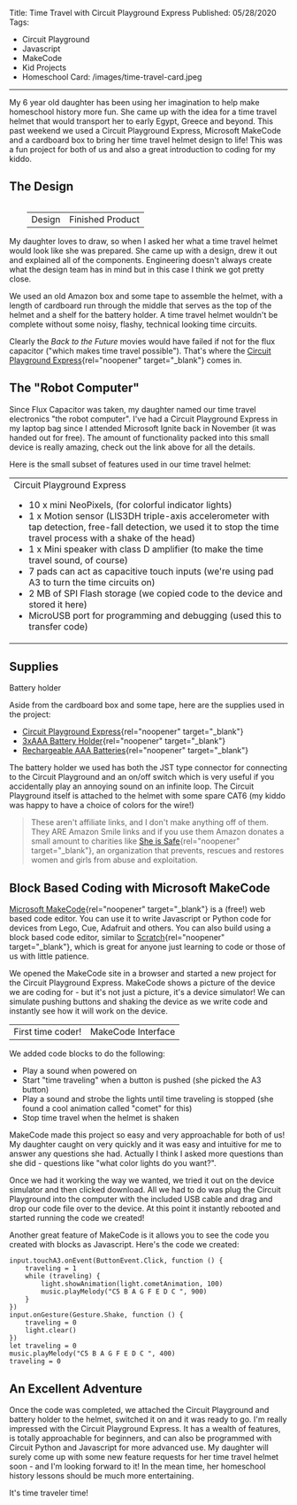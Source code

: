 Title: Time Travel with Circuit Playground Express
Published: 05/28/2020
Tags: 
  - Circuit Playground
  - Javascript
  - MakeCode
  - Kid Projects
  - Homeschool
Card: /images/time-travel-card.jpeg
---

My 6 year old daughter has been using her imagination to help make homeschool history more fun. She came up with the idea for a time travel helmet that would transport her to early Egypt, Greece and beyond. This past weekend we used a Circuit Playground Express, Microsoft MakeCode and a cardboard box to bring her time travel helmet design to life! This was a fun project for both of us and also a great introduction to coding for my kiddo. 

## The Design

<table style="float:right; padding-left: 2rem;">
<tr>
<td v-align="middle" align="center">
<?# CaptionImage Src="/images/helmet-design.jpg" Style="container-right"?>Design<?#/CaptionImage ?>
</td>
<td v-align="middle" align="center">
<?# CaptionImage Src="/images/helmet-complete.jpg" Style="container-right"?>Finished Product<?#/CaptionImage ?>
</td>
</tr>
</table>  
My daughter loves to draw, so when I asked her what a time travel helmet would look like she was prepared. She came up with a design, drew it out and explained all of the components. Engineering doesn't always create what the design team has in mind but in this case I think we got pretty close.

We used an old Amazon box and some tape to assemble the helmet, with a length of cardboard run through the middle that serves as the top of the helmet and a shelf for the battery holder. A time travel helmet wouldn't be complete without some noisy, flashy, technical looking time circuits. 

Clearly the _Back to the Future_ movies would have failed if not for the flux capacitor ("which makes time travel possible"). That's where the [Circuit Playground Express](https://smile.amazon.com/Adafruit-Circuit-Playground-Express/dp/B0764NQ1WW/?ref=smi_se_dshb_sn_smi&ein=22-3886094&ref_=smi_chpf_redirect&ref_=smi_ext_ch_22-3886094_cl){rel="noopener" 
target="_blank"} comes in. 

## The "Robot Computer"

Since Flux Capacitor was taken, my daughter named our time travel electronics "the robot computer". I've had a Circuit Playground Express in my laptop bag since I attended Microsoft Ignite back in November (it was handed out for free). The amount of functionality packed into this small device is really amazing, check out the link above for all the details.  

Here is the small subset of features used in our time travel helmet:
<table>
<tr>
<td><?# CaptionImage Src="/images/cpx.jpg" Style="container-left"?>Circuit Playground Express<?#/CaptionImage ?>

<ul class="spaced">
<li> 10 x mini NeoPixels, (for colorful indicator lights)

<li>  1 x Motion sensor (LIS3DH triple-axis accelerometer with tap detection, free-fall detection, we used it to stop the time travel process with a shake of the head)

<li>  1 x Mini speaker with class D amplifier (to make the time travel sound, of course)

<li>  7 pads can act as capacitive touch inputs (we're using pad A3 to turn the time circuits on)

<li>  2 MB of SPI Flash storage (we copied code to the device and stored it here)

<li>  MicroUSB port for programming and debugging (used this to transfer code)  

</ul>
</td></tr>
</table>

## Supplies
<?# CaptionImage Src="/images/cpx-battery.jpg" Style="container-right"?>Battery holder<?#/CaptionImage ?>
Aside from the cardboard box and some tape, here are the supplies used in the project:

  * [Circuit Playground Express](https://smile.amazon.com/Adafruit-Circuit-Playground-Express/dp/B0764NQ1WW/?ref=smi_se_dshb_sn_smi&ein=22-3886094&ref_=smi_chpf_redirect&ref_=smi_ext_ch_22-3886094_cl){rel="noopener" target="_blank"}
  * [3xAAA Battery Holder](https://smile.amazon.com/Low-Voltage-Power-Solutions-Decorations/dp/B07M7Q4GXN/?ref=smi_se_dshb_sn_smi&ein=22-3886094&ref_=smi_chpf_redirect&ref_=smi_ext_ch_22-3886094_cl){rel="noopener" target="_blank"} 
  * [Rechargeable AAA Batteries](https://smile.amazon.com/Energizer-Rechargeable-Batteries-Pre-Charged-Recharge/dp/B000BESLQK/?ref=smi_se_dshb_sn_smi&ein=22-3886094&ref_=smi_chpf_redirect&ref_=smi_ext_ch_22-3886094_cl){rel="noopener" target="_blank"}

The battery holder we used has both the JST type connector for connecting to the Circuit Playground and an on/off switch which is very useful if you accidentally play an annoying sound on an infinite loop. The Circuit Playground itself is attached to the helmet with some spare CAT6 (my kiddo was happy to have a choice of colors for the wire!)  



> These aren't affiliate links, and I don't make anything off of them. They ARE Amazon Smile links and if you use them Amazon donates a small amount to charities like [She is Safe](https://sheissafe.org/){rel="noopener" target="_blank"}, an organization that prevents, rescues and restores women and girls from abuse and exploitation.

## Block Based Coding with Microsoft MakeCode

[Microsoft MakeCode](https://makecode.com){rel="noopener" target="_blank"} is a (free!) web based code editor. You can use it to write Javascript or Python code for devices from Lego, Cue, Adafruit and others. You can also build using a block based code editor, similar to [Scratch](https://scratch.mit.edu/){rel="noopener" target="_blank"}, which is great for anyone just learning to code or those of us with little patience. 

We opened the MakeCode site in a browser and started a new project for the Circuit Playground Express. MakeCode shows a picture of the device we are coding for - but it's not just a picture, it's a device simulator! We can simulate pushing buttons and shaking the device as we write code and instantly see how it will work on the device.

<table >
<tr>
<td v-align="middle" align="center">
<?# CaptionImage Src="/images/makecode-mavis.jpg" ?>First time coder!<?#/CaptionImage ?>
</td>
<td v-align="middle" align="center">
<?# CaptionImage Src="/images/makecode-blocks.png" ?>MakeCode Interface<?#/CaptionImage ?>
</td>
</tr>
</table>  

We added code blocks to do the following:

* Play a sound when powered on
* Start "time traveling" when a button is pushed (she picked the A3 button)
* Play a sound and strobe the lights until time traveling is stopped (she found a cool animation called "comet" for this)
* Stop time travel when the helmet is shaken

MakeCode made this project so easy and very approachable for both of us! My daughter caught on very quickly and it was easy and intuitive for me to answer any questions she had. Actually I think I asked more questions than she did - questions like "what color lights do you want?". 

Once we had it working the way we wanted, we tried it out on the device simulator and then clicked download. All we had to do was plug the Circuit Playground into the computer with the included USB cable and drag and drop our code file over to the device. At this point it instantly rebooted and started running the code we created!

Another great feature of MakeCode is it allows you to see the code you created with blocks as Javascript. Here's the code we created:

```
input.touchA3.onEvent(ButtonEvent.Click, function () {
    traveling = 1
    while (traveling) {
        light.showAnimation(light.cometAnimation, 100)
        music.playMelody("C5 B A G F E D C ", 900)
    }
})
input.onGesture(Gesture.Shake, function () {
    traveling = 0
    light.clear()
})
let traveling = 0
music.playMelody("C5 B A G F E D C ", 400)
traveling = 0
```

## An Excellent Adventure

Once the code was completed, we attached the Circuit Playground and battery holder to the helmet, switched it on and it was ready to go. I'm really impressed with the Circuit Playground Express. It has a wealth of features, is totally approachable for beginners, and can also be programmed with Circuit Python and Javascript for more advanced use. My daughter will surely come up with some new feature requests for her time travel helmet soon - and I'm looking forward to it! In the mean time, her homeschool history lessons should be much more entertaining.  


<?# CaptionImage Src="/images/mavis-helmet.jpg" ?>It's time traveler time!<?#/CaptionImage ?>


